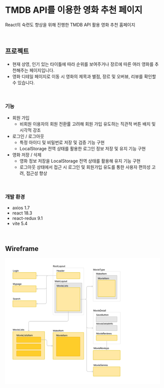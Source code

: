 # TMDB API를 이용한 영화 추천 페이지
React의 숙련도 향상을 위해 진행한 TMDB API 활용 영화 추천 홈페이지

<br/>

## 프로젝트
- 현재 상영, 인기 있는 타이틀에 따라 순위를 보여주거나 장르에 따른 여러 영화를 추천해주는 페이지입니다.
- 영화 디테일 페이지로 이동 시 영화의 제목과 별점, 장르 및 오버뷰, 리뷰를 확인할 수 있습니다.

<br/>

### 기능
- 회원 가입
  - 비회원 이용자의 회원 전환률 고려해 회원 가입 유도하는 직관적 버튼 배치 및 시각적 강조
- 로그인 / 로그아웃
  - 특정 아이디 및 비밀번로 저장 및 검증 기능 구현
  - LocalStorage 전역 상태를 활용한 로그인 정보 저장 및 유지 기능 구현
- 영화 저장 / 삭제
  - 영화 정보 저장을 LocalStorage 전역 상태를 활용해 유지 기능 구현 
  - 로그아웃 상태에서 접근 시 로그인 및 회원가입 유도를 통한 사용자 편의성 고려, 접근성 향상

<br/>

### 개발 환경
* axios 1.7
* react 18.3
* react-redux 9.1
* vite 5.4

<br/>

## Wireframe
  ![wireframe](./public/movie_frame.jpg)

